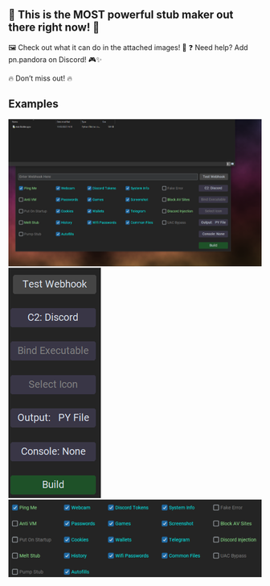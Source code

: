 ## 🚀 This is the MOST powerful stub maker out there right now! 💪
🖼️ Check out what it can do in the attached images! 📸
❓ Need help? Add pn.pandora on Discord! 🎮✨

🔥 Don’t miss out! 🔥


## Examples
![Image 1](Examples/Example1.png)
![Image 2](Examples/Example2.png)
![Image 3](Examples/Example3.png)


